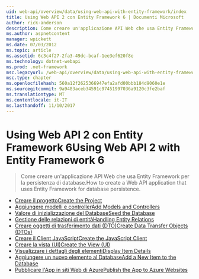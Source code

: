 ```yaml
---
uid: web-api/overview/data/using-web-api-with-entity-framework/index
title: Using Web API 2 con Entity Framework 6 | Documenti Microsoft
author: rick-anderson
description: Come creare un'applicazione API Web che usa Entity Framework per la persistenza di database.
ms.author: aspnetcontent
manager: wpickett
ms.date: 07/03/2012
ms.topic: article
ms.assetid: 6c3c4f27-2fa3-49dc-bcaf-1ee3ef620f8e
ms.technology: dotnet-webapi
ms.prod: .net-framework
msc.legacyurl: /web-api/overview/data/using-web-api-with-entity-framework
msc.type: chapter
ms.openlocfilehash: 560a12f2625366947efa2afd00bbb184d9060e1e
ms.sourcegitcommit: 9a9483aceb34591c97451997036a9120c3fe2baf
ms.translationtype: MT
ms.contentlocale: it-IT
ms.lasthandoff: 11/10/2017
---
```

<a name="using-web-api-2-with-entity-framework-6"></a><span data-ttu-id="6ea34-103">Using Web API 2 con Entity Framework 6</span><span class="sxs-lookup"><span data-stu-id="6ea34-103">Using Web API 2 with Entity Framework 6</span></span>
====================
> <span data-ttu-id="6ea34-104">Come creare un'applicazione API Web che usa Entity Framework per la persistenza di database.</span><span class="sxs-lookup"><span data-stu-id="6ea34-104">How to create a Web API application that uses Entity Framework for database persistence.</span></span>


- [<span data-ttu-id="6ea34-105">Creare il progetto</span><span class="sxs-lookup"><span data-stu-id="6ea34-105">Create the Project</span></span>](part-1.md)
- [<span data-ttu-id="6ea34-106">Aggiungere modelli e controller</span><span class="sxs-lookup"><span data-stu-id="6ea34-106">Add Models and Controllers</span></span>](part-2.md)
- [<span data-ttu-id="6ea34-107">Valore di inizializzazione del Database</span><span class="sxs-lookup"><span data-stu-id="6ea34-107">Seed the Database</span></span>](part-3.md)
- [<span data-ttu-id="6ea34-108">Gestione delle relazioni di entità</span><span class="sxs-lookup"><span data-stu-id="6ea34-108">Handling Entity Relations</span></span>](part-4.md)
- [<span data-ttu-id="6ea34-109">Creare oggetti di trasferimento dati (DTO)</span><span class="sxs-lookup"><span data-stu-id="6ea34-109">Create Data Transfer Objects (DTOs)</span></span>](part-5.md)
- [<span data-ttu-id="6ea34-110">Creare il Client JavaScript</span><span class="sxs-lookup"><span data-stu-id="6ea34-110">Create the JavaScript Client</span></span>](part-6.md)
- [<span data-ttu-id="6ea34-111">Creare la vista (UI)</span><span class="sxs-lookup"><span data-stu-id="6ea34-111">Create the View (UI)</span></span>](part-7.md)
- [<span data-ttu-id="6ea34-112">Visualizzare i dettagli degli elementi</span><span class="sxs-lookup"><span data-stu-id="6ea34-112">Display Item Details</span></span>](part-8.md)
- [<span data-ttu-id="6ea34-113">Aggiungere un nuovo elemento al Database</span><span class="sxs-lookup"><span data-stu-id="6ea34-113">Add a New Item to the Database</span></span>](part-9.md)
- [<span data-ttu-id="6ea34-114">Pubblicare l'App in siti Web di Azure</span><span class="sxs-lookup"><span data-stu-id="6ea34-114">Publish the App to Azure Websites</span></span>](part-10.md)
